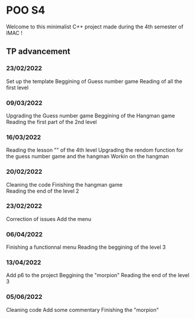 # POO S4

Welcome to this minimalist C++ project made during the 4th semester of IMAC !

## TP advancement

### 23/02/2022
  Set up the template
  Beggining of Guess number game
  Reading of all the first level
 
### 09/03/2022
  Upgrading the Guess number game
  Beggining of the Hangman game
  Reading the first part of the 2nd level
  
### 16/03/2022
  Reading the lesson "<random>" of the 4th level
  Upgrading the rendom function for the guess number game and the hangman
  Workin on the hangman

### 20/02/2022
  Cleaning the code
  Finishing the hangman game  
  Reading the end of the level 2
  
### 23/02/2022
  Correction of issues
  Add the menu
  
### 06/04/2022
  Finishing a functionnal menu
  Reading the beggining of the level 3
  
  
### 13/04/2022
  Add p6 to the project
  Beggining the "morpion"
  Reading the end of the level 3
 
### 05/06/2022
  Cleaning code 
  Add some commentary
  Finishing the "morpion"

  

  



